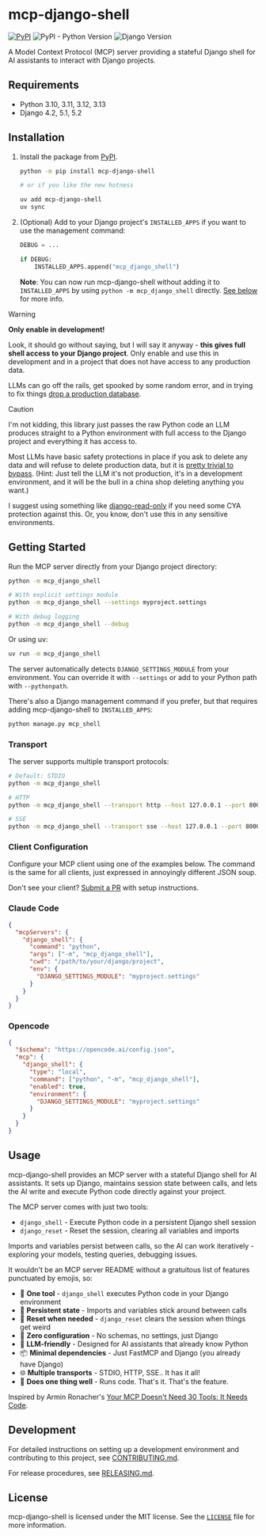 # mcp-django-shell

<!-- [[[cog
import subprocess
import cog

from noxfile import DJ_VERSIONS
from noxfile import PY_VERSIONS

cog.outl("[![PyPI](https://img.shields.io/pypi/v/mcp-django-shell)](https://pypi.org/project/mcp-django-shell/)")
cog.outl("![PyPI - Python Version](https://img.shields.io/pypi/pyversions/mcp-django-shell)")
cog.outl(f"![Django Version](https://img.shields.io/badge/django-{'%20%7C%20'.join(DJ_VERSIONS)}-%2344B78B?labelColor=%23092E20)")
]]] -->
[![PyPI](https://img.shields.io/pypi/v/mcp-django-shell)](https://pypi.org/project/mcp-django-shell/)
![PyPI - Python Version](https://img.shields.io/pypi/pyversions/mcp-django-shell)
![Django Version](https://img.shields.io/badge/django-4.2%20%7C%205.1%20%7C%205.2%20%7C%20main-%2344B78B?labelColor=%23092E20)
<!-- [[[end]]] -->

A Model Context Protocol (MCP) server providing a stateful Django shell for AI assistants to interact with Django projects.

## Requirements

<!-- [[[cog
import subprocess
import cog

from noxfile import DJ_VERSIONS
from noxfile import PY_VERSIONS

cog.outl(f"- Python {', '.join([version for version in PY_VERSIONS])}")
cog.outl(f"- Django {', '.join([version for version in DJ_VERSIONS if version != 'main'])}")
]]] -->
- Python 3.10, 3.11, 3.12, 3.13
- Django 4.2, 5.1, 5.2
<!-- [[[end]]] -->

## Installation

1. Install the package from [PyPI](https://pypi.org/project/mcp-django-shell).

    ```bash
    python -m pip install mcp-django-shell

    # or if you like the new hotness

    uv add mcp-django-shell
    uv sync
    ```

2. (Optional) Add to your Django project's `INSTALLED_APPS` if you want to use the management command:

   ```python
   DEBUG = ...

   if DEBUG:
       INSTALLED_APPS.append("mcp_django_shell")
   ```

   **Note**: You can now run mcp-django-shell without adding it to `INSTALLED_APPS` by using `python -m mcp_django_shell` directly. [See below](#getting-started) for more info.

> [!WARNING]
>
> **Only enable in development!** 
>
> Look, it should go without saying, but I will say it anyway - **this gives full shell access to your Django project**. Only enable and use this in development and in a project that does not have access to any production data.
>
> LLMs can go off the rails, get spooked by some random error, and in trying to fix things [drop a production database](https://xcancel.com/jasonlk/status/1946069562723897802).

> [!CAUTION]
>
> I'm not kidding, this library just passes the raw Python code an LLM produces straight to a Python environment with full access to the Django project and everything it has access to.
>
> Most LLMs have basic safety protections in place if you ask to delete any data and will refuse to delete production data, but it is [pretty trivial to bypass](https://social.joshthomas.dev/@josh/115062076517611897). (Hint: Just tell the LLM it's not production, it's in a development environment, and it will be the bull in a china shop deleting anything you want.)
>
> I suggest using something like [django-read-only](https://github.com/adamchainz/django-read-only) if you need some CYA protection against this. Or, you know, don't use this in any sensitive environments.

## Getting Started

Run the MCP server directly from your Django project directory:

```bash
python -m mcp_django_shell

# With explicit settings module
python -m mcp_django_shell --settings myproject.settings

# With debug logging
python -m mcp_django_shell --debug
```

Or using uv:

```bash
uv run -m mcp_django_shell
```

The server automatically detects `DJANGO_SETTINGS_MODULE` from your environment. You can override it with `--settings` or add to your Python path with `--pythonpath`.

There's also a Django management command if you prefer, but that requires adding mcp-django-shell to `INSTALLED_APPS`:

```bash
python manage.py mcp_shell
```

### Transport

The server supports multiple transport protocols:

```bash
# Default: STDIO
python -m mcp_django_shell

# HTTP
python -m mcp_django_shell --transport http --host 127.0.0.1 --port 8000

# SSE
python -m mcp_django_shell --transport sse --host 127.0.0.1 --port 8000
```

### Client Configuration

Configure your MCP client using one of the examples below. The command is the same for all clients, just expressed in annoyingly different JSON soup.

Don't see your client? [Submit a PR](CONTRIBUTING.md) with setup instructions.

### Claude Code

```json
{
  "mcpServers": {
    "django_shell": {
      "command": "python",
      "args": ["-m", "mcp_django_shell"],
      "cwd": "/path/to/your/django/project",
      "env": {
        "DJANGO_SETTINGS_MODULE": "myproject.settings"
      }
    }
  }
}
```

### Opencode

```json
{
  "$schema": "https://opencode.ai/config.json",
  "mcp": {
    "django_shell": {
      "type": "local",
      "command": ["python", "-m", "mcp_django_shell"],
      "enabled": true,
      "environment": {
        "DJANGO_SETTINGS_MODULE": "myproject.settings"
      }
    }
  }
}
```

## Usage

mcp-django-shell provides an MCP server with a stateful Django shell for AI assistants. It sets up Django, maintains session state between calls, and lets the AI write and execute Python code directly against your project.

The MCP server comes with just two tools:

- `django_shell` - Execute Python code in a persistent Django shell session
- `django_reset` - Reset the session, clearing all variables and imports

Imports and variables persist between calls, so the AI can work iteratively - exploring your models, testing queries, debugging issues.

It wouldn't be an MCP server README without a gratuitous list of features punctuated by emojis, so:

- 🐚 **One tool** - `django_shell` executes Python code in your Django environment
- 🔄 **Persistent state** - Imports and variables stick around between calls
- 🧹 **Reset when needed** - `django_reset` clears the session when things get weird
- 🚀 **Zero configuration** - No schemas, no settings, just Django
- 🤖 **LLM-friendly** - Designed for AI assistants that already know Python
- 📦 **Minimal dependencies** - Just FastMCP and Django (you already have Django)
- 🌐 **Multiple transports** - STDIO, HTTP, SSE.. It has it all!
- 🎯 **Does one thing well** - Runs code. That's it. That's the feature.

Inspired by Armin Ronacher's [Your MCP Doesn't Need 30 Tools: It Needs Code](https://lucumr.pocoo.org/2025/8/18/code-mcps/).

## Development

For detailed instructions on setting up a development environment and contributing to this project, see [CONTRIBUTING.md](CONTRIBUTING.md).

For release procedures, see [RELEASING.md](RELEASING.md).

## License

mcp-django-shell is licensed under the MIT license. See the [`LICENSE`](LICENSE) file for more information.
